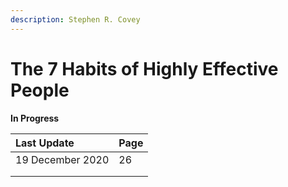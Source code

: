 ```yaml
---
description: Stephen R. Covey
---
```


# The 7 Habits of Highly Effective People

**In Progress**

| **L**ast Update | Page |
| :--- | :--- |
| 19 December 2020 | 26 |
|  |  |
|  |  |



